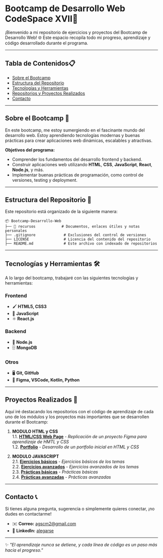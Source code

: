 # Bootcamp de Desarrollo Web CodeSpace XVII🚀 
¡Bienvenido a mi repositorio de ejercicios y proyectos del Bootcamp de Desarrollo Web! 🌐 Este espacio recopila todo mi progreso, aprendizaje y código desarrollado durante el programa.  

---

## Tabla de Contenidos📋  
- [Sobre el Bootcamp](#sobre-el-bootcamp)  
- [Estructura del Repositorio](#estructura-del-repositorio)  
- [Tecnologías y Herramientas](#tecnologías-y-herramientas)  
- [Repositorios y Proyectos Realizados](#repos-realizados)
- [Contacto](#contacto)  

---
<a id="sobre-el-bootcamp"></a>
## Sobre el Bootcamp 🌟
En este bootcamp, me estoy sumergiendo en el fascinante mundo del desarrollo web. Estoy aprendiendo tecnologías modernas y buenas prácticas para crear aplicaciones web dinámicas, escalables y atractivas.  

**Objetivos del programa:**  
- Comprender los fundamentos del desarrollo frontend y backend.  
- Construir aplicaciones web utilizando **HTML**, **CSS**, **JavaScript**, **React**, **Node.js**, y más.  
- Implementar buenas prácticas de programación, como control de versiones, testing y deployment.  

---
<a id="estructura-del-repositorio"></a>
## Estructura del Repositorio 📂 
Este repositorio está organizado de la siguiente manera:  

```plaintext
📦 Bootcamp-Desarrollo-Web  
├── 📁 recursos            # Documentos, enlaces útiles y notas personales
├── .gitignore             # Exclusiones del control de versiones
├── LICENSE                # Licencia del contenido del repositorio  
├── README.md              # Este archivo con indexado de repositorios
```

---
<a id="tecnologías-y-herramientas"></a>
## Tecnologías y Herramientas 🛠️  
A lo largo del bootcamp, trabajaré con las siguientes tecnologías y herramientas:  

### **Frontend**  
- 🖌️ **HTML5, CSS3**  
- 🎨 **JavaScript**  
- ⚛️ **React.js** 

### **Backend**  
- 🔧 **Node.js**  
- 🗄️ **MongoDB**  

### **Otros**  
- 🖥️ **Git, GitHub**  
- 🧪 **Figma, VSCode, Kotlin, Python**  

---
<a id="repos-realizados"></a>
## Proyectos Realizados 🌟
Aquí iré destacando los repositorios con el código de aprendizaje de cada uno de los módulos y los proyectos más importantes que se desarrollen durante el Bootcamp:  

1. **MODULO HTML y CSS**  
   1.1. **[HTML/CSS Web Page](https://github.com/Alegarse/web_html_css)** - _Replicación de un proyecto Figma para aprendizaje de HMTL y CSS_  
   1.2. **[Portfolio](https://github.com/Alegarse/portfolio)** - _Desarrollo de un portfolio inicial en HTML y CSS_

2. **MODULO JAVASCRIPT**  
   2.1. **[Ejercicios básicos](https://github.com/Alegarse/bc17-mod3-js-basic-exercises)** - _Ejercicios básicos de los temas_  
   2.2. **[Ejercicios avanzados](https://github.com/Alegarse/B17-mod3-js-advance-exercises)** - _Ejercicios avanzados de los temas_  
   2.3. **[Prácticas básicas](https://github.com/Alegarse/B17-mod3-js-basic-practice)** - _Prácticas básicas_  
   2.4. **[Prácticas avanzadas](https://github.com/Alegarse/B17-mod3-js-advance-practice)** - _Prácticas avanzadas_  
    

---
<a id="contacto"></a>
## Contacto 📞 
Si tienes alguna pregunta, sugerencia o simplemente quieres conectar, ¡no dudes en contactarme!  

- ✉️ **Correo:** [agscm2@gmail.com](mailto:agscm2@gmail.com)
- 💼 **LinkedIn:** <a href="https://www.linkedin.com/in/alegarse/" target="_blank">alegarse</a>  

---

✨ _"El aprendizaje nunca se detiene, y cada línea de código es un paso más hacia el progreso."_ 
